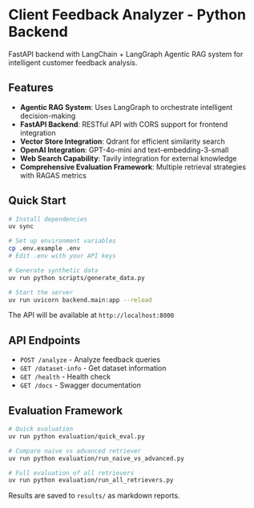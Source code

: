 # Client Feedback Analyzer - Python Backend

FastAPI backend with LangChain + LangGraph Agentic RAG system for intelligent customer feedback analysis.

## Features

- **Agentic RAG System**: Uses LangGraph to orchestrate intelligent decision-making
- **FastAPI Backend**: RESTful API with CORS support for frontend integration
- **Vector Store Integration**: Qdrant for efficient similarity search
- **OpenAI Integration**: GPT-4o-mini and text-embedding-3-small
- **Web Search Capability**: Tavily integration for external knowledge
- **Comprehensive Evaluation Framework**: Multiple retrieval strategies with RAGAS metrics

## Quick Start

```bash
# Install dependencies
uv sync

# Set up environment variables
cp .env.example .env
# Edit .env with your API keys

# Generate synthetic data
uv run python scripts/generate_data.py

# Start the server
uv run uvicorn backend.main:app --reload
```

The API will be available at `http://localhost:8000`

## API Endpoints

- `POST /analyze` - Analyze feedback queries
- `GET /dataset-info` - Get dataset information
- `GET /health` - Health check
- `GET /docs` - Swagger documentation

## Evaluation Framework

```bash
# Quick evaluation
uv run python evaluation/quick_eval.py

# Compare naive vs advanced retriever
uv run python evaluation/run_naive_vs_advanced.py

# Full evaluation of all retrievers
uv run python evaluation/run_all_retrievers.py
```

Results are saved to `results/` as markdown reports.